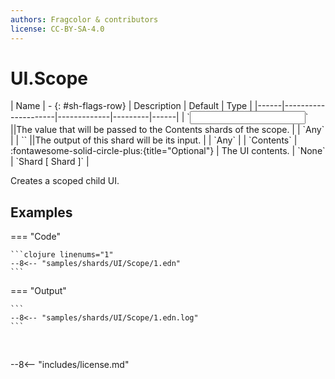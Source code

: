 ```yaml
---
authors: Fragcolor & contributors
license: CC-BY-SA-4.0
---
```



# UI.Scope

<div class="sh-parameters" markdown="1">
| Name | - {: #sh-flags-row} | Description | Default | Type |
|------|---------------------|-------------|---------|------|
| `<input>` ||The value that will be passed to the Contents shards of the scope. | | `Any` |
| `<output>` ||The output of this shard will be its input. | | `Any` |
| `Contents` | :fontawesome-solid-circle-plus:{title="Optional"}  | The UI contents. | `None` | `Shard [ Shard ]` |

</div>

Creates a scoped child UI.

## Examples

=== "Code"

    ```clojure linenums="1"
    --8<-- "samples/shards/UI/Scope/1.edn"
    ```

=== "Output"

    ```
    --8<-- "samples/shards/UI/Scope/1.edn.log"
    ```
&nbsp;

--8<-- "includes/license.md"
